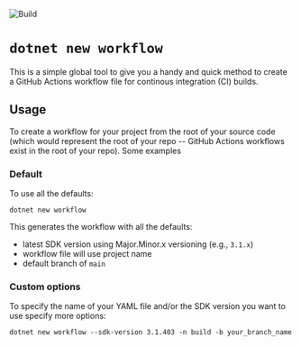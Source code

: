 ![Build](https://github.com/timheuer/dotnet-workflow/workflows/Build/badge.svg)

# `dotnet new workflow`
This is a simple global tool to give you a handy and quick method to create a GitHub Actions workflow file for continous integration (CI) builds.

## Usage
To create a workflow for your project from the root of your source code (which would represent the root of your repo -- GitHub Actions workflows exist in the root of your repo).  Some examples

### Default
To use all the defaults:

`dotnet new workflow`

This generates the workflow with all the defaults:
- latest SDK version using Major.Minor.x versioning (e.g., `3.1.x`)
- workflow file will use project name
- default branch of `main`

### Custom options
To specify the name of your YAML file and/or the SDK version you want to use specify more options:

`dotnet new workflow --sdk-version 3.1.403 -n build -b your_branch_name`